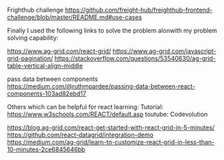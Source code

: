 Frighthub challenge
https://github.com/freight-hub/freighthub-frontend-challenge/blob/master/README.md#use-cases


Finally I used the following links to solve the problem alonwith my problem solving capability:

https://www.ag-grid.com/react-grid/
https://www.ag-grid.com/javascript-grid-pagination/
https://stackoverflow.com/questions/53540630/ag-grid-table-vertical-align-middle

pass data between components
https://medium.com/@ruthmpardee/passing-data-between-react-components-103ad82ebd17


Others which can be helpful for react learning:
Tutorial:
https://www.w3schools.com/REACT/default.asp
toutube: Codevolution


https://blog.ag-grid.com/react-get-started-with-react-grid-in-5-minutes/
https://github.com/react-datagrid/integration-demo
https://medium.com/ag-grid/learn-to-customize-react-grid-in-less-than-10-minutes-2ce6845646bb